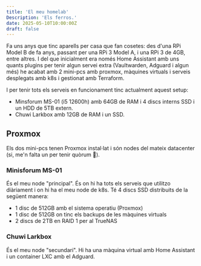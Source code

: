 ```yaml
---
title: 'El meu homelab'
Description: 'Els ferros.'
date: 2025-05-10T10:00:00Z
draft: false
---
```


Fa uns anys que tinc aparells per casa que fan cosetes: des d'una RPi Model B de fa anys, passant per una RPi 3 Model A, i una RPi 3 de 4GB, entre altres. I del que inicialment era només Home Assistant amb uns quants plugins per tenir algun servei extra (Vaultwarden, Adguard i algun més) he acabat amb 2 mini-pcs amb proxmox, màquines virtuals i serveis desplegats amb k8s i gestionat amb Terraform.

I per tenir tots els serveis en funcionament tinc actualment aquest setup:

- Minsforum MS-01 (i5 12600h) amb 64GB de RAM i 4 discs interns SSD i un HDD de 5TB extern.
- Chuwi Larkbox amb 12GB de RAM i un SSD.

## Proxmox

Els dos mini-pcs tenen Proxmox instal·lat i són nodes del mateix datacenter (si, me'n falta un per tenir quòrum 🥺).

### Minisforum MS-01

És el meu node "principal". És on hi ha tots els serveis que utilitzo diàriament i on hi ha el meu node de k8s. Té 4 discs SSD distribuits de la següent manera:

- 1 disc de 512GB amb el sistema operatiu (Proxmox)
- 1 disc de 512GB on tinc els backups de les màquines virtuals
- 2 discs de 2TB en RAID 1 per al TrueNAS

### Chuwi Larkbox

És el meu node "secundari". Hi ha una màquina virtual amb Home Assistant i un container LXC amb el Adguard.

